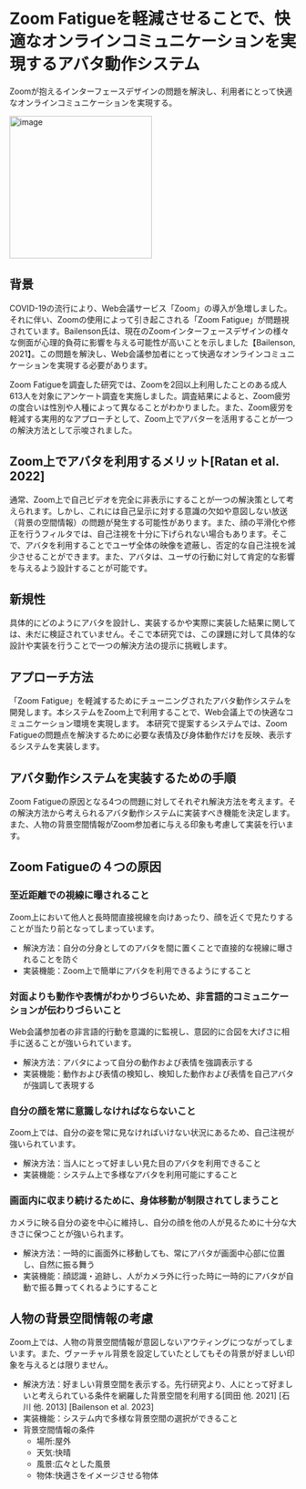 # Zoom Fatigueを軽減させることで、快適なオンラインコミュニケーションを実現するアバタ動作システム
Zoomが抱えるインターフェースデザインの問題を解決し、利用者にとって快適なオンラインコミュニケーションを実現する。

<img width="250" alt="image" src="https://github.com/Takumi1209/AvatarSystemProject/assets/87661689/77c39998-b404-4993-9f50-6ee3dd0e819f">


## 背景
COVID-19の流行により、Web会議サービス「Zoom」の導入が急増しました。それに伴い、Zoomの使用によって引き起こされる「Zoom Fatigue」が問題視されています。Bailenson氏は、現在のZoomインターフェースデザインの様々な側面が心理的負荷に影響を与える可能性が高いことを示しました【Bailenson, 2021】。この問題を解決し、Web会議参加者にとって快適なオンラインコミュニケーションを実現する必要があります。

Zoom Fatigueを調査した研究では、Zoomを2回以上利用したことのある成人613人を対象にアンケート調査を実施しました。調査結果によると、Zoom疲労の度合いは性別や人種によって異なることがわかりました。また、Zoom疲労を軽減する実用的なアプローチとして、Zoom上でアバターを活用することが一つの解決方法として示唆されました。

## Zoom上でアバタを利用するメリット[Ratan et al. 2022]
通常、Zoom上で自己ビデオを完全に非表示にすることが一つの解決策として考えられます。しかし、これには自己呈示に対する意識の欠如や意図しない放送（背景の空間情報）の問題が発生する可能性があります。また、顔の平滑化や修正を行うフィルタでは、自己注視を十分に下げられない場合もあります。そこで、アバタを利用することでユーザ全体の映像を遮蔽し、否定的な自己注視を減少させることができます。また、アバタは、ユーザの行動に対して肯定的な影響を与えるよう設計することが可能です。

## 新規性
具体的にどのようにアバタを設計し、実装するかや実際に実装した結果に関しては、未だに検証されていません。そこで本研究では、この課題に対して具体的な設計や実装を行うことで一つの解決方法の提示に挑戦します。

## アプローチ方法
「Zoom Fatigue」を軽減するためにチューニングされたアバタ動作システムを開発します。本システムをZoom上で利用することで、Web会議上での快適なコミュニケーション環境を実現します。
本研究で提案するシステムでは、Zoom Fatigueの問題点を解決するために必要な表情及び身体動作だけを反映、表示するシステムを実装します。

## アバタ動作システムを実装するための手順
Zoom Fatigueの原因となる4つの問題に対してそれぞれ解決方法を考えます。その解決方法から考えられるアバタ動作システムに実装すべき機能を決定します。また、人物の背景空間情報がZoom参加者に与える印象も考慮して実装を行います。

## Zoom Fatigueの４つの原因
### 至近距離での視線に曝されること
Zoom上において他人と長時間直接視線を向けあったり、顔を近くで見たりすることが当たり前となってしまっています。
- 解決方法：自分の分身としてのアバタを間に置くことで直接的な視線に曝されることを防ぐ
- 実装機能：Zoom上で簡単にアバタを利用できるようにすること
  
### 対面よりも動作や表情がわかりづらいため、非言語的コミュニケーションが伝わりづらいこと
Web会議参加者の非言語的行動を意識的に監視し、意図的に合図を大げさに相手に送ることが強いられています。
- 解決方法：アバタによって自分の動作および表情を強調表示する
- 実装機能：動作および表情の検知し、検知した動作および表情を自己アバタが強調して表現する

### 自分の顔を常に意識しなければならないこと
Zoom上では、自分の姿を常に見なければいけない状況にあるため、自己注視が強いられています。
- 解決方法：当人にとって好ましい見た目のアバタを利用できること
- 実装機能：システム上で多様なアバタを利用可能にすること

### 画面内に収まり続けるために、身体移動が制限されてしまうこと
カメラに映る自分の姿を中心に維持し、自分の顔を他の人が見るために十分な大きさに保つことが強いられます。
- 解決方法：一時的に画面外に移動しても、常にアバタが画面中心部に位置し、自然に振る舞う
- 実装機能：顔認識・追跡し、人がカメラ外に行った時に一時的にアバタが自動で振る舞ってくれるようにすること

## 人物の背景空間情報の考慮
Zoom上では、人物の背景空間情報が意図しないアウティングにつながってしまいます。また、ヴァーチャル背景を設定していたとしてもその背景が好ましい印象を与えるとは限りません。
- 解決方法：好ましい背景空間を表示する。先行研究より、人にとって好ましいと考えられている条件を網羅した背景空間を利用する[岡田 他. 2021] [石川 他. 2013] [Bailenson et al. 2023] 
- 実装機能：システム内で多様な背景空間の選択ができること
- 背景空間情報の条件
  - 場所:屋外
  - 天気:快晴
  - 風景:広々とした風景
  - 物体:快適さをイメージさせる物体
